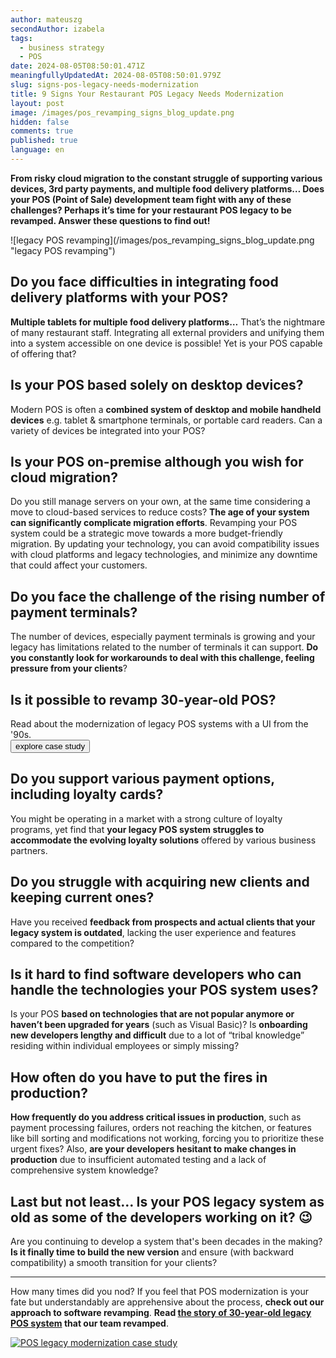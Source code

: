 ```yaml
---
author: mateuszg
secondAuthor: izabela
tags:
  - business strategy
  - POS
date: 2024-08-05T08:50:01.471Z
meaningfullyUpdatedAt: 2024-08-05T08:50:01.979Z
slug: signs-pos-legacy-needs-modernization
title: 9 Signs Your Restaurant POS Legacy Needs Modernization
layout: post
image: /images/pos_revamping_signs_blog_update.png
hidden: false
comments: true
published: true
language: en
---
```

**From risky cloud migration to the constant struggle of supporting various devices, 3rd party payments, and multiple food delivery platforms… Does your POS (Point of Sale) development team fight with any of these challenges? Perhaps it’s time for your restaurant POS legacy to be revamped. Answer these questions to find out!**

<div className="image">![legacy POS revamping](/images/pos_revamping_signs_blog_update.png "legacy POS revamping")</div>

## Do you face difficulties in integrating food delivery platforms with your POS?

**Multiple tablets for multiple food delivery platforms…** That’s the nightmare of many restaurant staff. Integrating all external providers and unifying them into a system accessible on one device is possible! Yet is your POS capable of offering that?

## Is your POS based solely on desktop devices?

Modern POS is often a **combined system of desktop and mobile handheld devices** e.g. tablet &  smartphone terminals, or portable card readers. Can a variety of devices be integrated into your POS?

## Is your POS on-premise although you wish for cloud migration?

Do you still manage servers on your own, at the same time considering a move to cloud-based services to reduce costs? **The age of your system can significantly complicate migration efforts**. Revamping your POS system could be a strategic move towards a more budget-friendly migration. By updating your technology, you can avoid compatibility issues with cloud platforms and legacy technologies, and minimize any downtime that could affect your customers.

## Do you face the challenge of the rising number of payment terminals?

The number of devices, especially payment terminals is growing and your legacy has limitations related to the number of terminals it can support. **Do you constantly look for workarounds to deal with this challenge, feeling pressure from your clients**?

<div class='block-button'><h2>Is it possible to revamp 30-year-old POS? </h2><div>Read about the modernization of legacy POS systems with a UI from the '90s.</div><a href="/projects/pos-legacy/"><button>explore case study</button></a></div>

## Do you support various payment options, including loyalty cards?

You might be operating in a market with a strong culture of loyalty programs, yet find that **your legacy POS system struggles to accommodate the evolving loyalty solutions** offered by various business partners.

## Do you struggle with acquiring new clients and keeping current ones?

Have you received **feedback from prospects and actual clients that your legacy system is outdated**, lacking the user experience and features compared to the competition?

## Is it hard to find software developers who can handle the technologies your POS system uses?

Is your POS **based on technologies that are not popular anymore or haven’t been upgraded for years** (such as Visual Basic)? Is **onboarding new developers lengthy and difficult** due to a lot of “tribal knowledge” residing within individual employees or simply missing?

## How often do you have to put the fires in production?

**How frequently do you address critical issues in production**, such as payment processing failures, orders not reaching the kitchen, or features like bill sorting and modifications not working, forcing you to prioritize these urgent fixes? Also, **are your developers hesitant to make changes in production** due to insufficient automated testing and a lack of comprehensive system knowledge?

## Last but not least… Is your POS legacy system as old as some of the developers working on it? 😉

Are you continuing to develop a system that's been decades in the making? **Is it finally time to build the new version** and ensure (with backward compatibility) a smooth transition for your clients?

- - -

How many times did you nod? If you feel that POS modernization is your fate but understandably are apprehensive about the process, **check out our approach to software revamping**. **Read [the story of 30-year-old legacy POS system](/projects/pos-legacy/) that our team revamped**.

[![POS legacy modernization case study](/images/preview_case_study_pos_revamp.png)](/projects/pos-legacy/)